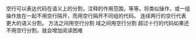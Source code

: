 空行可以表达代码在语义上的分割，注释的作用范围，等等。将类似操作，或一组操作放在一起不用空行隔开，而用空行隔开不同组的代码。连续两行的空行代表更大的语义分割。方法之间用空行分割域之间用空行分割超过十行的代码如果还不用空行分割，就会增加阅读困难